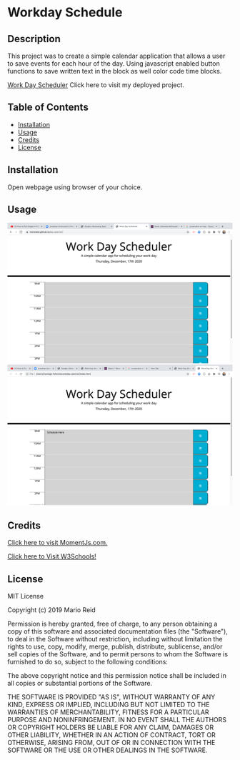 # Workday Schedule

## Description 
This project was to create a simple calendar application that allows a user to save events for each hour of the day. Using javascript enabled button functions to save written text in the block as well color code time blocks.


[Work Day Scheduler](https://marioreid.github.io/day-planner) Click here to visit my deployed project.

## Table of Contents
* [Installation](#installation)
* [Usage](#usage)
* [Credits](#credits)
* [License](#license)

## Installation

Open webpage using browser of your choice.

## Usage

<img src = "frontPage.png" alt = "main page">

<img src = "savedAppt.png" alt = "page shows save appointment">

 ## Credits

<a href="https://momentjs.com/"> Click here to visit MomentJs.com.</a>

<a href="https://www.w3schools.com"> Click here to Visit W3Schools!</a>

## License
MIT License

Copyright (c) 2019 Mario Reid

Permission is hereby granted, free of charge, to any person obtaining a copy
of this software and associated documentation files (the "Software"), to deal
in the Software without restriction, including without limitation the rights
to use, copy, modify, merge, publish, distribute, sublicense, and/or sell
copies of the Software, and to permit persons to whom the Software is
furnished to do so, subject to the following conditions:

The above copyright notice and this permission notice shall be included in all
copies or substantial portions of the Software.

THE SOFTWARE IS PROVIDED "AS IS", WITHOUT WARRANTY OF ANY KIND, EXPRESS OR
IMPLIED, INCLUDING BUT NOT LIMITED TO THE WARRANTIES OF MERCHANTABILITY,
FITNESS FOR A PARTICULAR PURPOSE AND NONINFRINGEMENT. IN NO EVENT SHALL THE
AUTHORS OR COPYRIGHT HOLDERS BE LIABLE FOR ANY CLAIM, DAMAGES OR OTHER
LIABILITY, WHETHER IN AN ACTION OF CONTRACT, TORT OR OTHERWISE, ARISING FROM,
OUT OF OR IN CONNECTION WITH THE SOFTWARE OR THE USE OR OTHER DEALINGS IN THE
SOFTWARE.